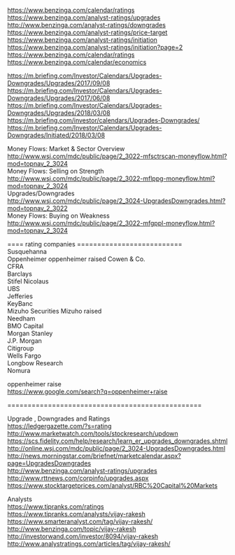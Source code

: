 


https://www.benzinga.com/calendar/ratings
https://www.benzinga.com/analyst-ratings/upgrades      
http://www.benzinga.com/analyst-ratings/downgrades    
https://www.benzinga.com/analyst-ratings/price-target    
https://www.benzinga.com/analyst-ratings/initiation    
https://www.benzinga.com/analyst-ratings/initiation?page=2    
https://www.benzinga.com/calendar/ratings    
https://www.benzinga.com/calendar/economics  


  


https://m.briefing.com/Investor/Calendars/Upgrades-Downgrades/Upgrades/2017/09/08      
https://m.briefing.com/Investor/Calendars/Upgrades-Downgrades/Upgrades/2017/06/08    
https://m.briefing.com/Investor/Calendars/Upgrades-Downgrades/Upgrades/2018/03/08   
https://m.briefing.com/investor/calendars/Upgrades-Downgrades/    
https://m.briefing.com/Investor/Calendars/Upgrades-Downgrades/Initiated/2018/03/08 

Money Flows: Market & Sector Overview      
http://www.wsj.com/mdc/public/page/2_3022-mfsctrscan-moneyflow.html?mod=topnav_2_3024      
Money Flows: Selling on Strength      
http://www.wsj.com/mdc/public/page/2_3022-mflppg-moneyflow.html?mod=topnav_2_3024      
Upgrades/Downgrades      
http://www.wsj.com/mdc/public/page/2_3024-UpgradesDowngrades.html?mod=topnav_2_3022      
Money Flows: Buying on Weakness      
http://www.wsj.com/mdc/public/page/2_3022-mfgppl-moneyflow.html?mod=topnav_2_3024  











==== rating companies ==========================    
Susquehanna  
Oppenheimer    oppenheimer raised
Cowen & Co.	  
CFRA  
Barclays  
Stifel Nicolaus	 
UBS  
Jefferies  
KeyBanc  
Mizuho Securities    Mizuho raised  
Needham  
BMO Capital	 
Morgan Stanley  
J.P. Morgan  
Citigroup  
Wells Fargo   
Longbow Research   
Nomura  

oppenheimer raise    
https://www.google.com/search?q=oppenheimer+raise    

================================================    

Upgrade  , Downgrades  and Ratings    
https://ledgergazette.com/?s=rating    
http://www.marketwatch.com/tools/stockresearch/updown    
https://scs.fidelity.com/help/research/learn_er_upgrades_downgrades.shtml    
http://online.wsj.com/mdc/public/page/2_3024-UpgradesDowngrades.html    
http://news.morningstar.com/briefnet/marketcalendar.aspx?page=UpgradesDowngrades    
http://www.benzinga.com/analyst-ratings/upgrades    
http://www.rttnews.com/corpinfo/upgrades.aspx    
https://www.stocktargetprices.com/analyst/RBC%20Capital%20Markets    
    

Analysts       
  https://www.tipranks.com/ratings    
https://www.tipranks.com/analysts/vijay-rakesh    
https://www.smarteranalyst.com/tag/vijay-rakesh/    
http://www.benzinga.com/topic/vijay-rakesh    
http://investorwand.com/investor/8094/vijay-rakesh    
http://www.analystratings.com/articles/tag/vijay-rakesh/    
    

